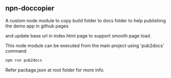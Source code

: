 ## npn-doccopier 
A custom node module to copy build folder to docs folder to help publishing the demo app in github pages

and update base url in index.html page to support smooth page load.

This node module can be executed from the main project using 'pub2docs' command

```sh
npm run pub2docs
```

Refer package.json at root folder for more info.
